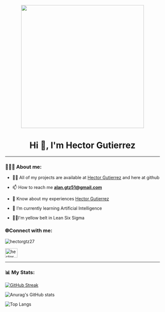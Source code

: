 <div id="header" align="center">
  <img src="https://media.giphy.com/media/BgKEiHf1xNV0h6IcSX/giphy.gif" width="400" />
  <h1 align="center">Hi 👋, I'm Hector Gutierrez</h1>
</div>

---  
### 👨🏻‍💻 About me:


- 👨‍💻 All of my projects are available at [Hector Gutierrez](https://www.linkedin.com/in/hector-guti%C3%A9rrez-941a2521a/) and here at github

- 📫 How to reach me **alan.gtz51@gmail.com**

- 📄 Know about my experiences [Hector Gutierrez](https://www.linkedin.com/in/hector-guti%C3%A9rrez-941a2521a/)
  
- 🌱 I’m currently learning Artificial Intelligence
  
- 🥷🏻I'm yellow belt in Lean Six Sigma
  
<h3 align="left">🌐Connect with me:</h3>
<p align="left"> <img src="https://komarev.com/ghpvc/?username=hectorgtz27&label=Profile%20views&color=0e75b6&style=flat" alt="hectorgtz27" /> </p>
<p align="left">
<a href="https://www.linkedin.com/in/hectorguti%C3%A9rrez/" target="blank"><img align="center" src="https://raw.githubusercontent.com/rahuldkjain/github-profile-readme-generator/master/src/images/icons/Social/linked-in-alt.svg" alt="hector gutierrez" height="30" width="40" /></a>




---

### 📊 My Stats:

[![GitHub Streak](https://streak-stats.demolab.com?user=HectorGtz27&theme=tokyonight)](https://git.io/streak-stats)

![Anurag's GitHub stats](https://github-readme-stats.vercel.app/api?username=HectorGtz27&show_icons=true&theme=tokyonight)

![Top Langs](https://github-readme-stats.vercel.app/api/top-langs/?username=HectorGtz27&layout=compact&theme=tokyonight)

